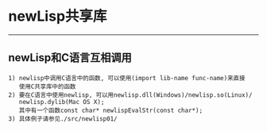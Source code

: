 # **newLisp共享库** #
***



## **newLisp和C语言互相调用** ##
    1) newlisp中调用C语言中的函数, 可以使用(import lib-name func-name)来直接
       使用C共享库中的函数
    2) 要在C语言中使用newlisp, 可以用newlisp.dll(Windows)/newlisp.so(Linux)/
       newlisp.dylib(Mac OS X);
       其中有一个函数const char* newlispEvalStr(const char*);
    3) 具体例子请参见./src/newlisp01/
